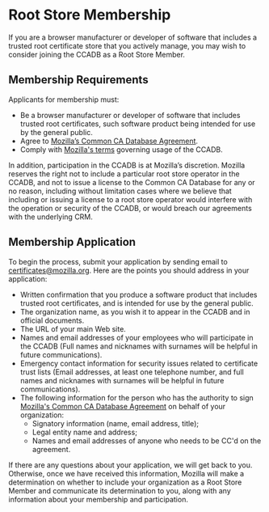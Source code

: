 # Root Store Membership #

If you are a browser manufacturer or developer of software that includes
a trusted root certificate store that you actively manage, you may wish to
consider joining the CCADB as a Root Store Member.

## Membership Requirements ##

Applicants for membership must:

* Be a browser manufacturer or developer of software that includes trusted
  root certificates, such software product being intended for use by the
  general public.
* Agree to [Mozilla’s Common CA Database Agreement][CCADB-Agreement].
* Comply with [Mozilla's terms](usage) governing usage of the CCADB.

In addition, participation in the CCADB is at Mozilla’s
discretion. Mozilla reserves the right not to include a particular root store
operator in the CCADB, and not to issue a license to the Common
CA Database for any or no reason, including without limitation cases where we
believe that including or issuing a license to a root store operator would
interfere with the operation or security of the CCADB, or would
breach our agreements with the underlying CRM.

## Membership Application ##

To begin the process, submit your application by sending email to
certificates@mozilla.org. Here are the points you should address in your
application:

* Written confirmation that you produce a software product that includes
  trusted root certificates, and is intended for use by the general public.
* The organization name, as you wish it to appear in the CCADB
  and in official documents.
* The URL of your main Web site.
* Names and email addresses of your employees who will participate in the
  CCADB (Full names and nicknames with surnames will be helpful
  in future communications).
* Emergency contact information for security issues related to certificate
  trust lists (Email addresses, at least one telephone number, and full names
  and nicknames with surnames will be helpful in future communications).
* The following information for the person who has the authority to sign
  [Mozilla's Common CA Database Agreement][CCADB-Agreement] on behalf of your
  organization:
    * Signatory information (name, email address, title);
    * Legal entity name and address;
    * Names and email addresses of anyone who needs to be CC'd on the
      agreement.

If there are any questions about your application, we will get back to you.
Otherwise, once we have received this information, Mozilla will make a
determination on whether to include your organization as a Root Store Member
and communicate its determination to you, along with any information about your
membership and participation.

[CCADB-Agreement]: https://www.ccadb.org/rootstores/mozilla-ccadb-agreement.pdf
